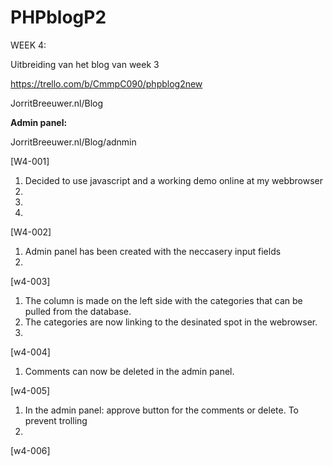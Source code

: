 # PHPblogP2

WEEK 4:

Uitbreiding van het blog van week 3

https://trello.com/b/CmmpC090/phpblog2new

JorritBreeuwer.nl/Blog


<b>Admin panel:</b>

JorritBreeuwer.nl/Blog/adnmin


[W4-001] 
1. Decided to use javascript and a working demo online at my webbrowser
2.
3.
4.
                 
[W4-002]
1. Admin panel has been created with the neccasery input fields
2.

[w4-003]
1. The column is made on the left side with the categories that can be pulled from the database.
2. The categories are now linking to the desinated spot in the webrowser.
3.

[w4-004]
1. Comments can now be deleted in the admin panel.

[w4-005]
1. In the admin panel: approve button for the comments or delete. To prevent trolling  
2.

[w4-006] 
